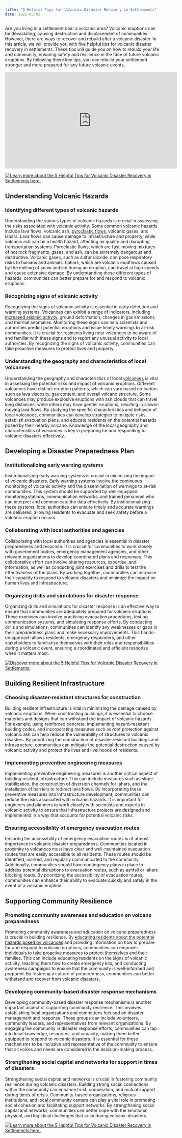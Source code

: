```yaml
---
title: "5 Helpful Tips for Volcanic Disaster Recovery in Settlements"
date: 2025-03-03
---
```


Are you living in a settlement near a volcanic area? Volcanic eruptions can be devastating, causing destruction and displacement of communities. However, there are ways to recover and rebuild after a volcanic disaster. In this article, we will provide you with five helpful tips for volcanic disaster recovery in settlements. These tips will guide you on how to rebuild your life and community, ensuring safety and resilience in the face of future volcanic eruptions. By following these key tips, you can rebuild your settlement stronger and more prepared for any future volcanic events.

<iframe width="560" height="315" src="https://www.youtube.com/embed/NFUpmKJ5fU4" frameborder="0" allow="accelerometer; autoplay; encrypted-media; gyroscope; picture-in-picture" allowfullscreen></iframe>

  

[![Learn more about the 5 Helpful Tips for Volcanic Disaster Recovery in Settlements here.](images/visit-official-website-green-19-11.png "Learn more about the 5 Helpful Tips for Volcanic Disaster Recovery in Settlements here.")](https://www.hawaiitours.com/?ref=poolboy17 "Learn more about the 5 Helpful Tips for Volcanic Disaster Recovery in Settlements here.")

## Understanding Volcanic Hazards

### Identifying different types of volcanic hazards

Understanding the various types of volcanic hazards is crucial in assessing the risks associated with volcanic activity. Some common volcanic hazards include lava flows, volcanic ash, [pyroclastic flows](https://magmamatters.com/understanding-volcanic-formation-a-comprehensive-guide/ "Understanding Volcanic Formation: A Comprehensive Guide"), volcanic gases, and lahars. Lava flows can cause damage to infrastructure and property, while volcanic ash can be a health hazard, affecting air quality and disrupting transportation systems. Pyroclastic flows, which are fast-moving mixtures of hot rock fragments, gases, and ash, can be extremely dangerous and destructive. Volcanic gases, such as sulfur dioxide, can pose respiratory risks to humans and animals. Lahars, which are volcanic mudflows caused by the melting of snow and ice during an eruption, can travel at high speeds and cause extensive damage. By understanding these different types of hazards, communities can better prepare for and respond to volcanic eruptions.

### Recognizing signs of volcanic activity

Recognizing the signs of volcanic activity is essential in early detection and warning systems. Volcanoes can exhibit a range of indicators, including [increased seismic activity](https://magmamatters.com/the-art-and-science-of-volcano-monitoring/ "The Art and Science of Volcano Monitoring"), ground deformation, changes in gas emissions, and thermal anomalies. Monitoring these signs can help scientists and authorities predict potential eruptions and issue timely warnings to at-risk communities. It is crucial for residents living near volcanoes to be aware of and familiar with these signs and to report any unusual activity to local authorities. By recognizing the signs of volcanic activity, communities can take proactive measures to protect lives and property.

### Understanding the geography and characteristics of local volcanoes

Understanding the geography and characteristics of local [volcanoes](https://magmamatters.com/geothermal-energy-and-its-volcanic-origins/ "Geothermal Energy and Its Volcanic Origins") is vital in assessing the potential risks and impact of volcanic eruptions. Different volcanoes have distinct eruption patterns, which can vary based on factors such as lava viscosity, gas content, and overall volcano structure. Some volcanoes may produce explosive eruptions with ash clouds that can travel long distances, while others may have gentler eruptions, resulting in slower-moving lava flows. By studying the specific characteristics and behavior of local volcanoes, communities can develop strategies to mitigate risks, establish evacuation plans, and educate residents on the potential hazards posed by their nearby volcano. Knowledge of the local geography and characteristics of volcanoes is key in preparing for and responding to volcanic disasters effectively.

## Developing a Disaster Preparedness Plan

### Institutionalizing early warning systems

Institutionalizing early warning systems is crucial in minimizing the impact of volcanic disasters. Early warning systems involve the continuous monitoring of volcanic activity and the dissemination of warnings to at-risk communities. This system should be supported by well-equipped monitoring stations, communication networks, and trained personnel who can interpret and communicate the data effectively. By institutionalizing these systems, local authorities can ensure timely and accurate warnings are delivered, allowing residents to evacuate and seek safety before a volcanic eruption occurs.

### Collaborating with local authorities and agencies

Collaborating with local authorities and agencies is essential in disaster preparedness and response. It is crucial for communities to work closely with government bodies, emergency management agencies, and other relevant organizations to develop coordinated plans and responses. This collaborative effort can involve sharing resources, expertise, and information, as well as conducting joint exercises and drills to test the effectiveness of the plans. By working together, communities can increase their capacity to respond to volcanic disasters and minimize the impact on human lives and infrastructure.

### Organizing drills and simulations for disaster response

Organizing drills and simulations for disaster response is an effective way to ensure that communities are adequately prepared for volcanic eruptions. These exercises can involve practicing evacuation procedures, testing communication systems, and simulating response efforts. By conducting drills and simulations, communities can identify any weaknesses or gaps in their preparedness plans and make necessary improvements. This hands-on approach allows residents, emergency responders, and other stakeholders to familiarize themselves with their roles and responsibilities during a volcanic event, ensuring a coordinated and efficient response when it matters most.

[![Discover more about the 5 Helpful Tips for Volcanic Disaster Recovery in Settlements.](images/visit-official-website-indigo-14-8.png "Discover more about the 5 Helpful Tips for Volcanic Disaster Recovery in Settlements.")](https://www.hawaiitours.com/?ref=poolboy17 "Discover more about the 5 Helpful Tips for Volcanic Disaster Recovery in Settlements.")

## Building Resilient Infrastructure

### Choosing disaster-resistant structures for construction

Building resilient infrastructure is vital in minimizing the damage caused by volcanic eruptions. When constructing buildings, it is essential to choose materials and designs that can withstand the impact of volcanic hazards. For example, using reinforced concrete, implementing hazard-resistant building codes, and incorporating measures such as roof protection against volcanic ash can help reduce the vulnerability of structures to volcanic disasters. By prioritizing the construction of disaster-resistant buildings and infrastructure, communities can mitigate the potential destruction caused by volcanic activity and protect the lives and livelihoods of residents.

### Implementing preventive engineering measures

Implementing preventive engineering measures is another critical aspect of building resilient infrastructure. This can include measures such as slope stabilization, the construction of diversion channels for lahars, and the installation of barriers to redirect lava flows. By incorporating these preventive measures into infrastructure development, communities can reduce the risks associated with volcanic hazards. It is important for engineers and planners to work closely with scientists and experts in volcanic activity to ensure that infrastructure projects are designed and implemented in a way that accounts for potential volcanic risks.

### Ensuring accessibility of emergency evacuation routes

Ensuring the accessibility of emergency evacuation routes is of utmost importance in volcanic disaster preparedness. Communities located in proximity to volcanoes must have clear and well-maintained evacuation routes that are easily accessible to all residents. These routes should be identified, marked, and regularly communicated to the community. Additionally, communities should have contingency plans in place to address potential disruptions to evacuation routes, such as ashfall or lahars blocking roads. By prioritizing the accessibility of evacuation routes, communities can enhance their ability to evacuate quickly and safely in the event of a volcanic eruption.

## Supporting Community Resilience

### Promoting community awareness and education on volcano preparedness

Promoting community awareness and education on volcano preparedness is crucial in building resilience. By [educating residents about the potential hazards posed by volcanoes](https://magmamatters.com/the-environmental-impact-of-volcanic-eruptions-2/ "The Environmental Impact of Volcanic Eruptions") and providing information on how to prepare for and respond to volcanic eruptions, communities can empower individuals to take proactive measures to protect themselves and their families. This can include educating residents on the signs of volcanic activity, teaching them how to create emergency kits, and conducting awareness campaigns to ensure that the community is well-informed and prepared. By fostering a culture of preparedness, communities can better withstand and recover from volcanic disasters.

### Developing community-based disaster response mechanisms

Developing community-based disaster response mechanisms is another important aspect of supporting community resilience. This involves establishing local organizations and committees focused on disaster management and response. These groups can include volunteers, community leaders, and representatives from relevant organizations. By engaging the community in disaster response efforts, communities can tap into local knowledge, resources, and capacity, making them better equipped to respond to volcanic disasters. It is essential for these mechanisms to be inclusive and representative of the community to ensure that all voices and needs are considered in the decision-making process.

### Strengthening social capital and networks for support in times of disasters

Strengthening social capital and networks is crucial in fostering community resilience during volcanic disasters. Building strong social connections within the community can enhance trust, cooperation, and mutual support during times of crisis. Community-based organizations, religious institutions, and local community centers can play a vital role in promoting social cohesion and facilitating support networks. By strengthening social capital and networks, communities can better cope with the emotional, physical, and logistical challenges that arise during volcanic disasters.

[![Learn more about the 5 Helpful Tips for Volcanic Disaster Recovery in Settlements here.](images/visit-official-website-blue-1.png "Learn more about the 5 Helpful Tips for Volcanic Disaster Recovery in Settlements here.")](https://www.hawaiitours.com/?ref=poolboy17 "Learn more about the 5 Helpful Tips for Volcanic Disaster Recovery in Settlements here.")
